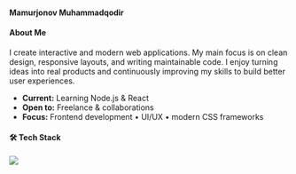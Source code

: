 #### Mamurjonov Muhammadqodir

#### About Me
I create interactive and modern web applications. My main focus is on clean design, responsive layouts, and writing maintainable code. I enjoy turning ideas into real products and continuously improving my skills to build better user experiences.

 - **Current:** Learning Node.js & React  
 - **Open to:** Freelance & collaborations  
 -  **Focus:** Frontend development • UI/UX • modern CSS frameworks  


#### 🛠 Tech Stack
<p align="left">
  <img src="https://skillicons.dev/icons?i=html,css,bootstrap,tailwind,js,react,redux,mongoose" />
</p>
